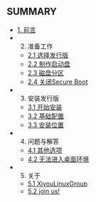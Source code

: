 ## SUMMARY
* [1. 前言](prepage.md)
* 2. 准备工作
    * [2.1 选择发行版](Dead_work/choose_distribution.md)
    * [2.2 制作启动盘](Dead_work/make_U-boot_disk.md)
    * [2.3 磁盘分区](Dead_work/disk_partition.md)
    * [2.4 关闭Secure Boot](Dead_work/turn_off_secure_boot.md)
* 3. 安装发行版
    * [3.1 开始安装](Installation/start_installation.md)
    * [3.2 基础配置](Installation/basic_configuration.md)
    * [3.3 安装位置](Installation/installation_position.md)
* 4. 问题与解答
    * [4.1 其他选项](Questions/other_options.md)
    * [4.2 无法进入桌面环境](Questions/out_of_desktop.md)
* 5. 关于
    * [5.1 XiyouLinuxGroup](About/XiyouLinuxGroup.md)
    * [5.2 join us!](About/join_us.md)
